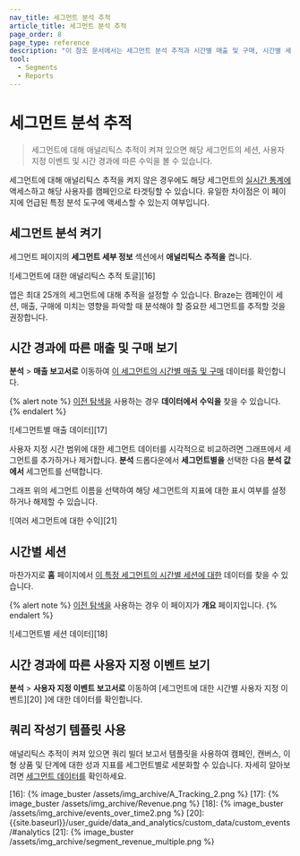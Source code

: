 ```yaml
---
nav_title: 세그먼트 분석 추적
article_title: 세그먼트 분석 추적
page_order: 8
page_type: reference
description: "이 참조 문서에서는 세그먼트 분석 추적과 시간별 매출 및 구매, 시간별 세션, 시간별 사용자 지정 이벤트를 보는 방법에 대해 설명합니다."
tool: 
  - Segments
  - Reports
---
```


# 세그먼트 분석 추적

> 세그먼트에 대해 애널리틱스 추적이 켜져 있으면 해당 세그먼트의 세션, 사용자 지정 이벤트 및 시간 경과에 따른 수익을 볼 수 있습니다.

세그먼트에 대해 애널리틱스 추적을 켜지 않은 경우에도 해당 세그먼트의 [실시간 통계에][11] 액세스하고 해당 사용자를 캠페인으로 타겟팅할 수 있습니다. 유일한 차이점은 이 페이지에 언급된 특정 분석 도구에 액세스할 수 있는지 여부입니다.

## 세그먼트 분석 켜기

세그먼트 페이지의 **세그먼트 세부 정보** 섹션에서 **애널리틱스 추적을** 켭니다.

![세그먼트에 대한 애널리틱스 추적 토글][16]

앱은 최대 25개의 세그먼트에 대해 추적을 설정할 수 있습니다. Braze는 캠페인이 세션, 매출, 구매에 미치는 영향을 파악할 때 분석해야 할 중요한 세그먼트를 추적할 것을 권장합니다.

## 시간 경과에 따른 매출 및 구매 보기

**분석** > **매출 보고서로** 이동하여 [이 세그먼트의 시간별 매출 및 구매][14] 데이터를 확인합니다.

{% alert note %}
[이전 탐색을]({{site.baseurl}}/navigation) 사용하는 경우 **데이터에서** **수익을** 찾을 수 있습니다.
{% endalert %}

![세그먼트별 매출 데이터][17]

사용자 지정 시간 범위에 대한 세그먼트 데이터를 시각적으로 비교하려면 그래프에서 세그먼트를 추가하거나 제거합니다. **분석** 드롭다운에서 **세그먼트별을** 선택한 다음 **분석 값에서** 세그먼트를 선택합니다.

그래프 위의 세그먼트 이름을 선택하여 해당 세그먼트의 지표에 대한 표시 여부를 설정하거나 해제할 수 있습니다.

![여러 세그먼트에 대한 수익][21]

## 시간별 세션

마찬가지로 **홈** 페이지에서 [이 특정 세그먼트의 시간별 세션에 대한][13] 데이터를 찾을 수 있습니다.

{% alert note %}
[이전 탐색을]({{site.baseurl}}/navigation) 사용하는 경우 이 페이지가 **개요** 페이지입니다.
{% endalert %}

![세그먼트별 세션 데이터][18]

## 시간 경과에 따른 사용자 지정 이벤트 보기

**분석** > **사용자 지정 이벤트 보고서로** 이동하여 \[세그먼트에 대한 시간별 사용자 지정 이벤트][20] ]에 대한 데이터를 확인합니다.

## 쿼리 작성기 템플릿 사용

애널리틱스 추적이 켜져 있으면 쿼리 빌더 보고서 템플릿을 사용하여 캠페인, 캔버스, 이형 상품 및 단계에 대한 성과 지표를 세그먼트별로 세분화할 수 있습니다. 자세히 알아보려면 [세그먼트 데이터를]({{site.baseurl}}/user_guide/data_and_analytics/reporting/viewing_and_understanding_segment_data/#performance-data-by-segment) 확인하세요.

[11]: {{site.baseurl}}/user_guide/data_and_analytics/reporting/viewing_and_understanding_segment_data/#segment-statistics
[13]: {{site.baseurl}}/user_guide/data_and_analytics/export_braze_data/exporting_app_usage_data/#exporting-app-usage-data
[14]: {{site.baseurl}}/user_guide/data_and_analytics/export_braze_data/exporting_revenue_data/
[16]: {% image_buster /assets/img_archive/A_Tracking_2.png %}
[17]: {% image_buster /assets/img_archive/Revenue.png %}
[18]: {% image_buster /assets/img_archive/events_over_time2.png %}
[20]: {{site.baseurl}}/user_guide/data_and_analytics/custom_data/custom_events/#analytics
[21]: {% image_buster /assets/img_archive/segment_revenue_multiple.png %}
